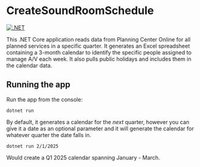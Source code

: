 # CreateSoundRoomSchedule

[![.NET](https://github.com/markjulmar/CreateSoundRoomSchedule/actions/workflows/dotnet.yml/badge.svg)](https://github.com/markjulmar/CreateSoundRoomSchedule/actions/workflows/dotnet.yml)

This .NET Core application reads data from Planning Center Online for all planned services in a specific quarter. It generates an Excel spreadsheet containing a 3-month calendar to identify the specific people assigned to manage A/V each week. It also pulls public holidays and includes them in the calendar data.

## Running the app

Run the app from the console:

```console
dotnet run
```

By default, it generates a calendar for the _next_ quarter, however you can give it a date as an optional parameter and it will generate the calendar for whatever quarter the date falls in.

```console
dotnet run 2/1/2025
```

Would create a Q1 2025 calendar spanning January - March.
